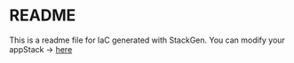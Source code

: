 # README
This is a readme file for IaC generated with StackGen.
You can modify your appStack -> [here](http://main.dev.stackgen.com/appstacks/ab8b8db7-f4b7-4214-b8c7-c6f7c7c4adcf)
